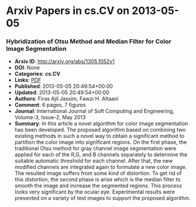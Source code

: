 # Arxiv Papers in cs.CV on 2013-05-05
### Hybridization of Otsu Method and Median Filter for Color Image Segmentation
- **Arxiv ID**: http://arxiv.org/abs/1305.1052v1
- **DOI**: None
- **Categories**: **cs.CV**
- **Links**: [PDF](http://arxiv.org/pdf/1305.1052v1)
- **Published**: 2013-05-05 20:49:54+00:00
- **Updated**: 2013-05-05 20:49:54+00:00
- **Authors**: Firas Ajil Jassim, Fawzi H. Altaani
- **Comment**: 6 pages, 7 figures
- **Journal**: International Journal of Soft Computing and Engineering, Volume-3,
  Issue-2, May 2013
- **Summary**: In this article a novel algorithm for color image segmentation has been developed. The proposed algorithm based on combining two existing methods in such a novel way to obtain a significant method to partition the color image into significant regions. On the first phase, the traditional Otsu method for gray channel image segmentation were applied for each of the R,G, and B channels separately to determine the suitable automatic threshold for each channel. After that, the new modified channels are integrated again to formulate a new color image. The resulted image suffers from some kind of distortion. To get rid of this distortion, the second phase is arise which is the median filter to smooth the image and increase the segmented regions. This process looks very significant by the ocular eye. Experimental results were presented on a variety of test images to support the proposed algorithm.



